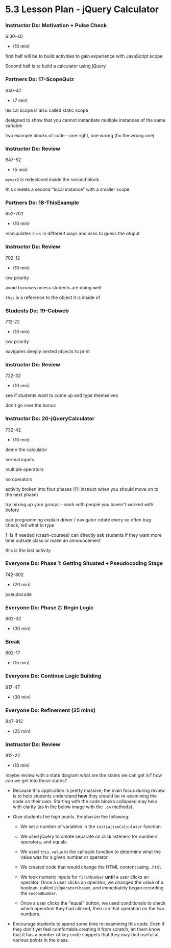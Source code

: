 # 5.3 Lesson Plan - jQuery Calculator

### Instructor Do: Motivation + Pulse Check

6:30-40

- (10 min)

first half will be to build activities to gain experience with JavaScript scope

Second half is to build a calculator using jQuery

### Partners Do: 17-ScopeQuiz

640-47

- (7 min)

lexical scope is also called static scope

designed to show that you cannot instantiate multiple instances of the same variable

two example blocks of code - one right, one wrong (fix the wrong one)

### Instructor Do: Review

647-52

- (5 min)

`myvar2` is redeclared inside the second block

this creates a second "local instance" with a smaller scope

### Partners Do: 18-ThisExample

652-702

- (10 min)

manipulates `this` in different ways and asks to guess the otuput

### Instructor Do: Review

702-12

- (10 min)

low priority

avoid bonuses unless students are doing well

`this` is a reference to the object it is inside of

### Students Do: 19-Cobweb

712-22

- (10 min)

low priority

navigates deeply nested objects to print

### Instructor Do: Review

722-32

- (10 min)

see if students want to come up and type themselves

don't go over the bonus

### Instructor Do: 20-jQueryCalculator

732-42

- (10 min)

demo the calculator

normal inputs

multiple operators

no operators

activity broken into four phases (I'll instruct when you should move on to the next phase)

try mixing up your groups - work with people you haven't worked with before

pair programming
explain driver / navigator
rotate every so often
bug check, tell what to type

1-1s if needed (crash-courses)
can directly ask students if they want more time outside class or make an announcement

this is the last activity

### Everyone Do: Phase 1: Getting Situated + Pseudocoding Stage

742-802

- (20 min)

pseudocode

### Everyone Do: Phase 2: Begin Logic

802-32

- (30 min)

### Break

802-17

- (15 min)

### Everyone Do: Continue Logic Building

817-47

- (30 min)

### Everyone Do: Refinement (25 mins)

847-912

- (25 min)

### Instructor Do: Review

912-22

- (10 min)

maybe review with a state diagram
what are the states we can get in?
how can we get into those states?

- Because this application is pretty massive, the main focus during review is to help students understand **how** they should be re-examining the code on their own. Starting with the code blocks collapsed may help with clarity (as in the below image with the `.on` methods).

- Give students the high points. Emphasize the following:

  - We set a number of variables in the `initializeCalculator` function.

  - We used jQuery to create separate on click listeners for numbers, operators, and equals.

  - We used `this.value` in the callback function to determine what the value was for a given number or operator.

  - We created code that would change the HTML content using `.html`

  - We took numeric inputs for `firstNumber` **until** a user clicks an operator. Once a user clicks an operator, we changed the value of a boolean, called `isOperatorChosen`, and immediately began recording the `secondNumber`.

  - Once a user clicks the "equal" button, we used conditionals to check which operation they had clicked, then ran that operation on the two numbers.

- Encourage students to spend some time re-examining this code. Even if they don't yet feel comfortable creating it from scratch, let them know that it has a number of key code snippets that they may find useful at various points in the class.
